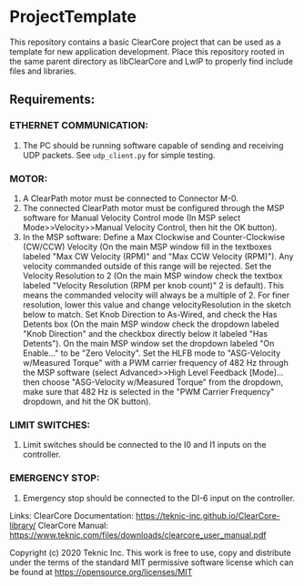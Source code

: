 # ProjectTemplate

This repository contains a basic ClearCore project that can be used as a template for new application development.
Place this repository rooted in the same parent directory as libClearCore and LwIP to properly find include files and libraries.

## Requirements:

### ETHERNET COMMUNICATION:
1. The PC should be running software capable of sending and receiving UDP 
packets. See `udp_client.py` for simple testing.


### MOTOR:
1. A ClearPath motor must be connected to Connector M-0.
2. The connected ClearPath motor must be configured through the MSP software
for Manual Velocity Control mode (In MSP select Mode>>Velocity>>Manual
Velocity Control, then hit the OK button).
3. In the MSP software:
    Define a Max Clockwise and Counter-Clockwise (CW/CCW) Velocity (On the
    main MSP window fill in the textboxes labeled "Max CW Velocity (RPM)"
    and "Max CCW Velocity (RPM)"). Any velocity commanded outside of this
    range will be rejected.
    Set the Velocity Resolution to 2 (On the main MSP window check the
    textbox labeled "Velocity Resolution (RPM per knob count)" 2 is
    default). This means the commanded velocity will always be a multiple
    of 2. For finer resolution, lower this value and change
    velocityResolution in the sketch below to match.
    Set Knob Direction to As-Wired, and check the Has Detents box (On the
    main MSP window check the dropdown labeled "Knob Direction" and the
    checkbox directly below it labeled "Has Detents").
    On the main MSP window set the dropdown labeled "On Enable..." to be
    "Zero Velocity".
    Set the HLFB mode to "ASG-Velocity w/Measured Torque" with a PWM carrier
    frequency of 482 Hz through the MSP software (select Advanced>>High
    Level Feedback \[Mode\]... then choose "ASG-Velocity w/Measured Torque"
    from the dropdown, make sure that 482 Hz is selected in the "PWM Carrier
    Frequency" dropdown, and hit the OK button).

### LIMIT SWITCHES:
1. Limit switches should be connected to the I0 and I1 inputs on the controller.


### EMERGENCY STOP:
1. Emergency stop should be connected to the DI-6 input on the controller.

Links:
ClearCore Documentation: https://teknic-inc.github.io/ClearCore-library/
ClearCore Manual: https://www.teknic.com/files/downloads/clearcore_user_manual.pdf


Copyright (c) 2020 Teknic Inc. This work is free to use, copy and distribute under the terms of
the standard MIT permissive software license which can be found at https://opensource.org/licenses/MIT